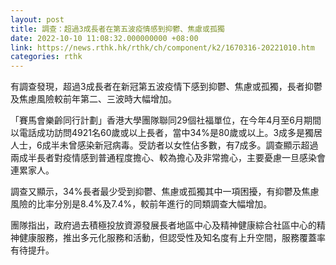 ```yaml
---
layout: post
title: 調查：超過3成長者在第五波疫情感到抑鬱、焦慮或孤獨
date: 2022-10-10 11:08:32.000000000 +08:00
link: https://news.rthk.hk/rthk/ch/component/k2/1670316-20221010.htm
categories: rthk
---
```


有調查發現，超過3成長者在新冠第五波疫情下感到抑鬱、焦慮或孤獨，長者抑鬱及焦慮風險較前年第二、三波時大幅增加。 

「賽馬會樂齡同行計劃」香港大學團隊聯同29個社福單位，在今年4月至6月期間以電話成功訪問4921名60歲或以上長者，當中34%是80歲或以上。3成多是獨居人士，6成半未曾感染新冠病毒。受訪者以女性佔多數，有7成多。調查顯示超過兩成半長者對疫情感到普通程度擔心、較為擔心及非常擔心，主要憂慮一旦感染會連累家人。

調查又顯示，34%長者最少受到抑鬱、焦慮或孤獨其中一項困擾，有抑鬱及焦慮風險的比率分別是8.4%及7.4%，較前年進行的同類調查大幅增加。 

團隊指出，政府過去積極投放資源發展長者地區中心及精神健康綜合社區中心的精神健康服務，推出多元化服務和活動，但認受性及知名度有上升空間，服務覆蓋率有待提升。
